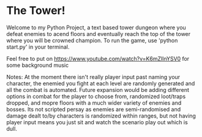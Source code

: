 # The Tower!
Welcome to my Python Project, a text based tower dungeon where you defeat enemies to acend floors and eventually reach the top of the tower where you will be crowned champion.
To run the game, use 'python start.py' in your terminal.

Feel free to put on <https://www.youtube.com/watch?v=K6mZIlnYSV0> for some background music

Notes:
At the moment there isn't really player input past naming your character, the enemied you fight at each level are randomly generated and all the combat is automated. Future expansion would be adding different options in combat for the player to choose from, randomized loot/traps dropped, and mopre floors with a much wider variety of enemies and bosses. Its not scripted persay as enemies are semi-randomised and damage dealt to/by characters is randomized within ranges, but not having player input means you just sit and watch the scenario play out which is dull.
